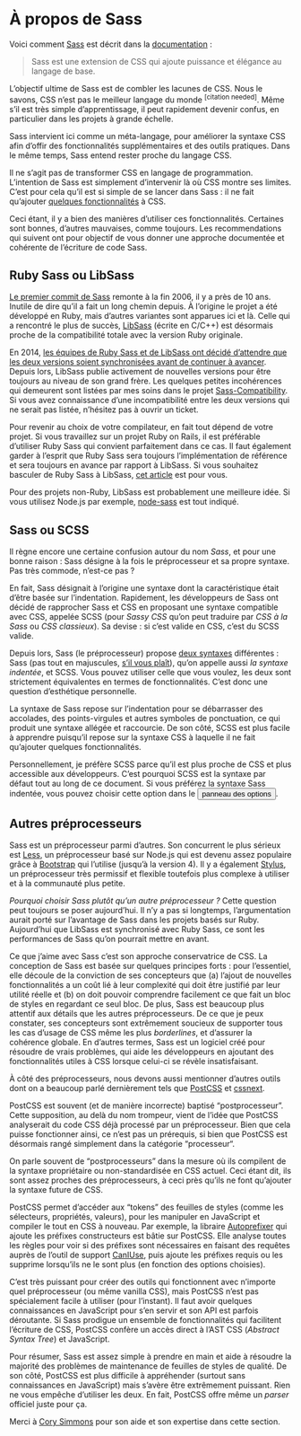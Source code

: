 
# À propos de Sass

Voici comment [Sass](http://sass-lang.com) est décrit dans la [documentation](http://sass-lang.com/documentation/file.SASS_REFERENCE.html)&nbsp;:

> Sass est une extension de CSS qui ajoute puissance et élégance au langage de base.

L’objectif ultime de Sass est de combler les lacunes de CSS. Nous le savons, CSS n’est pas le meilleur langage du monde <sup>[citation needed]</sup>. Même s’il est très simple d’apprentissage, il peut rapidement devenir confus, en particulier dans les projets à grande échelle.

Sass intervient ici comme un méta-langage, pour améliorer la syntaxe CSS afin d’offir des fonctionnalités supplémentaires et des outils pratiques. Dans le même temps, Sass entend rester proche du langage CSS.

Il ne s’agit pas de transformer CSS en langage de programmation. L’intention de Sass est simplement d’intervenir là où CSS montre ses limites. C’est pour cela qu’il est si simple de se lancer dans Sass&nbsp;: il ne fait qu’ajouter [quelques fonctionnalités](http://sitepoint.com/sass-reference/) à CSS.

Ceci étant, il y a bien des manières d’utiliser ces fonctionnalités. Certaines sont bonnes, d’autres mauvaises, comme toujours. Les recommendations qui suivent ont pour objectif de vous donner une approche documentée et cohérente de l’écriture de code Sass.

## Ruby Sass ou LibSass

[Le premier commit de Sass](https://github.com/hcatlin/sass/commit/fa5048ba405619273e474a50400c7243fbff54fe) remonte à la fin 2006, il y a près de 10 ans. Inutile de dire qu’il a fait un long chemin depuis. À l’origine le projet a été développé en Ruby, mais d’autres variantes sont apparues ici et là. Celle qui a rencontré le plus de succès, [LibSass](http://webdesign.tutsplus.com/articles/getting-to-know-libsass--cms-23114) (écrite en C/C++) est désormais proche de la compatibilité totale avec la version Ruby originale.

En 2014, [les équipes de Ruby Sass et de LibSass ont décidé d’attendre que les deux versions soient synchronisées avant de continuer à avancer](https://github.com/sass/libsass/wiki/The-LibSass-Compatibility-Plan). Depuis lors, LibSass publie activement de nouvelles versions pour être toujours au niveau de son grand frère. Les quelques petites incohérences qui demeurent sont listées par mes soins dans le projet [Sass-Compatibility](http://sass-compatibility.github.io). Si vous avez connaissance d’une incompatibilité entre les deux versions qui ne serait pas listée, n’hésitez pas à ouvrir un ticket.

Pour revenir au choix de votre compilateur, en fait tout dépend de votre projet. Si vous travaillez sur un projet Ruby on Rails, il est préférable d’utiliser Ruby Sass qui convient parfaitement dans ce cas. Il faut également garder à l’esprit que Ruby Sass sera toujours l’implémentation de référence et sera toujours en avance par rapport à LibSass. Si vous souhaitez basculer de Ruby Sass à LibSass, [cet article](http://www.sitepoint.com/switching-ruby-sass-libsass/) est pour vous.

Pour des projets non-Ruby, LibSass est probablement une meilleure idée. Si vous utilisez Node.js par exemple, [node-sass](https://github.com/sass/node-sass) est tout indiqué.

## Sass ou SCSS

Il règne encore une certaine confusion autour du nom *Sass*, et pour une bonne raison&nbsp;: Sass désigne à la fois le préprocesseur et sa propre syntaxe. Pas très commode, n’est-ce pas&nbsp;?

En fait, Sass désignait à l’origine une syntaxe dont la caractéristique était d’être basée sur l’indentation. Rapidement, les développeurs de Sass ont décidé de rapprocher Sass et CSS en proposant une syntaxe compatible avec CSS, appelée SCSS (pour *Sassy CSS* qu’on peut traduire par *CSS à la Sass* ou *CSS classieux*). Sa devise&nbsp;: si c’est valide en CSS, c’est du SCSS valide.

Depuis lors, Sass (le préprocesseur) propose [deux syntaxes](http://www.sitepoint.com/whats-difference-sass-scss/) différentes&nbsp;: Sass (pas tout en majuscules, [s’il vous plaît](http://sassnotsass.com)), qu’on appelle aussi *la syntaxe indentée*, et SCSS. Vous pouvez utiliser celle que vous voulez, les deux sont strictement équivalentes en termes de fonctionnalités. C’est donc une question d’esthétique personnelle.

La syntaxe de Sass repose sur l’indentation pour se débarrasser des accolades, des points-virgules et autres symboles de ponctuation, ce qui produit une syntaxe allégée et raccourcie. De son côté, SCSS est plus facile à apprendre puisqu’il repose sur la syntaxe CSS à laquelle il ne fait qu’ajouter quelques fonctionnalités.

Personnellement, je préfère SCSS parce qu’il est plus proche de CSS et plus accessible aux développeurs. C’est pourquoi SCSS est la syntaxe par défaut tout au long de ce document. Si vous préférez la syntaxe Sass indentée, vous pouvez choisir cette option dans le <button type="button" data-modal-show="options-panel" class="link-like">panneau des options</button>.

## Autres préprocesseurs

Sass est un préprocesseur parmi d’autres. Son concurrent le plus sérieux est [Less](http://lesscss.org/), un préprocesseur basé sur Node.js qui est devenu assez populaire grâce à [Bootstrap](http://getbootstrap.com/) qui l’utilise (jusqu’à la version 4). Il y a également [Stylus](http://learnboost.github.io/stylus/), un préprocesseur très permissif et flexible toutefois plus complexe à utiliser et à la communauté plus petite.

*Pourquoi choisir Sass plutôt qu’un autre préprocesseur ?* Cette question peut toujours se poser aujourd’hui. Il n’y a pas si longtemps, l’argumentation aurait porté sur l’avantage de Sass dans les projets basés sur Ruby. Aujourd’hui que LibSass est synchronisé avec Ruby Sass, ce sont les performances de Sass qu’on pourrait mettre en avant.

Ce que j’aime avec Sass c’est son approche conservatrice de CSS. La conception de Sass est basée sur quelques principes forts&nbsp;: pour l’essentiel, elle découle de la conviction de ses concepteurs que (a) l’ajout de nouvelles fonctionnalités a un coût lié à leur complexité qui doit être justifié par leur utilité réelle et (b) on doit pouvoir comprendre facilement ce que fait un bloc de styles en regardant ce seul bloc. De plus, Sass est beaucoup plus attentif aux détails que les autres préprocesseurs. De ce que je peux constater, ses concepteurs sont extrêmement soucieux de supporter tous les cas d’usage de CSS même les plus *borderlines*, et d’assurer la cohérence globale. En d’autres termes, Sass est un logiciel créé pour résoudre de vrais problèmes, qui aide les développeurs en ajoutant des fonctionnalités utiles à CSS lorsque celui-ci se révèle insatisfaisant.

À côté des préprocesseurs, nous devons aussi mentionner d’autres outils dont on a beaucoup parlé dernièrement tels que [PostCSS](https://github.com/postcss/postcss) et [cssnext](https://cssnext.github.io/).

PostCSS est souvent (et de manière incorrecte) baptisé “postprocesseur”. Cette supposition, au delà du nom trompeur, vient de l’idée que PostCSS analyserait du code CSS déjà processé par un préprocesseur. Bien que cela puisse fonctionner ainsi, ce n’est pas un prérequis, si bien que PostCSS est désormais rangé simplement dans la catégorie “processeur“.

On parle souvent de “postprocesseurs” dans la mesure où ils compilent de la syntaxe propriétaire ou non-standardisée en CSS actuel. Ceci étant dit, ils sont assez proches des préprocesseurs, à ceci près qu’ils ne font qu’ajouter la syntaxe future de CSS.

PostCSS permet d’accéder aux “tokens” des feuilles de styles (comme les sélecteurs, propriétés, valeurs), pour les manipuler en JavaScript et compiler le tout en CSS à nouveau. Par exemple, la libraire [Autoprefixer](https://github.com/postcss/autoprefixer) qui ajoute les préfixes constructeurs est bâtie sur PostCSS. Elle analyse toutes les règles pour voir si des préfixes sont nécessaires en faisant des requêtes auprès de l’outil de support [CanIUse](http://caniuse.com), puis ajoute les préfixes requis ou les supprime lorsqu’ils ne le sont plus (en fonction des options choisies).

C’est très puissant pour créer des outils qui fonctionnent avec n’importe quel préprocesseur (ou même vanilla CSS), mais PostCSS n’est pas spécialement facile à utiliser (pour l’instant). Il faut avoir quelques connaissances en JavaScript pour s’en servir et son API est parfois déroutante. Si Sass prodigue un ensemble de fonctionnalités qui facilitent l’écriture de CSS, PostCSS confère un accès direct à l’AST CSS (*Abstract Syntax Tree*) et JavaScript.

Pour résumer, Sass est assez simple à prendre en main et aide à résoudre la majorité des problèmes de maintenance de feuilles de styles de qualité. De son côté, PostCSS est plus difficile à appréhender (surtout sans connaissances en JavaScript) mais s’avère être extrêmement puissant. Rien ne vous empêche d’utiliser les deux. En fait, PostCSS offre même un *parser* officiel juste pour ça.

<div class="note">
  <p>Merci à <a href="https://twitter.com/corysimmons">Cory Simmons</a> pour son aide et son expertise dans cette section.</p>
</div>
